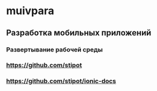 # muivpara

## Разработка мобильных приложений
### Развертывание рабочей среды

### https://github.com/stipot

### https://github.com/stipot/ionic-docs